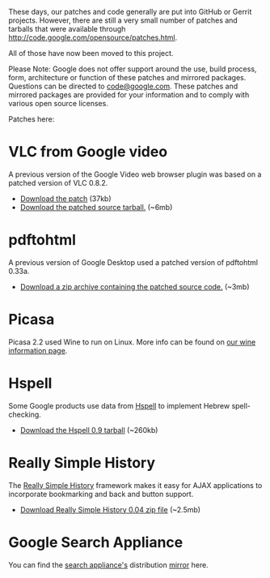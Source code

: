 These days, our patches and code generally are put into GitHub or Gerrit projects. However, there are still a very small number of patches and tarballs that were available through http://code.google.com/opensource/patches.html.

All of those have now been moved to this project.

Please Note: Google does not offer support around the use, build process, form, architecture or function of these patches and mirrored packages. Questions can be directed to code@google.com. These patches and mirrored packages are provided for your information and to comply with various open source licenses.

Patches here:

# VLC from Google video #
A previous version of the Google Video web browser plugin was based on a patched version of VLC 0.8.2.

  * [Download the patch](vlc-diff.txt) (37kb)
  * [Download the patched source tarball.](vlc-rev10995-google.tar.gz) (~6mb)

# pdftohtml #
A previous version of Google Desktop used a patched version of pdftohtml 0.33a.

  * [Download a zip archive containing the patched source code.](pdftohtml-0.33a-google.zip) (~3mb)

# Picasa #
Picasa 2.2 used Wine to run on Linux.  More info can be found on [our wine information page](Wine.md).

# Hspell #
Some Google products use data from [Hspell](http://ivrix.org.il/projects/spell-checker/) to implement Hebrew spell-checking.

  * [Download the Hspell 0.9 tarball](hspell-0.9.tar.gz) (~260kb)

# Really Simple History #
The [Really Simple History](http://codinginparadise.org/projects/dhtml_history/) framework makes it easy for AJAX applications to incorporate bookmarking and back and button support.

  * [Download Really Simple History 0.04 zip file](really_simple_history_0.04.zip) (~2.5mb)

# Google Search Appliance #

You can find the [search appliance's](http://www.google.com/enterprise/index.html) distribution [mirror](https://code.google.com/p/google-search-appliance-mirror/) here.
